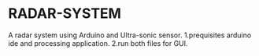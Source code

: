 # RADAR-SYSTEM
A radar system using Arduino and Ultra-sonic sensor.
1.prequisites arduino ide and processing  application.
2.run both files for GUI.
